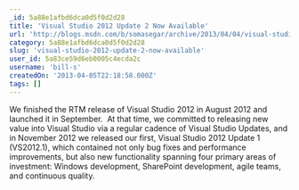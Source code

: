 ```yaml
---
_id: 5a88e1afbd6dca0d5f0d2d28
title: 'Visual Studio 2012 Update 2 Now Available'
url: 'http://blogs.msdn.com/b/somasegar/archive/2013/04/04/visual-studio-2012-update-2-now-available.aspx'
category: 5a88e1afbd6dca0d5f0d2d28
slug: 'visual-studio-2012-update-2-now-available'
user_id: 5a83ce59d6eb0005c4ecda2c
username: 'bill-s'
createdOn: '2013-04-05T22:18:58.000Z'
tags: []
---
```


We finished the RTM release of Visual Studio 2012 in August 2012 and launched it in September.  At that time, we committed to releasing new value into Visual Studio via a regular cadence of Visual Studio Updates, and in November 2012 we released our first, Visual Studio 2012 Update 1 (VS2012.1), which contained not only bug fixes and performance improvements, but also new functionality spanning four primary areas of investment: Windows development, SharePoint development, agile teams, and continuous quality.

